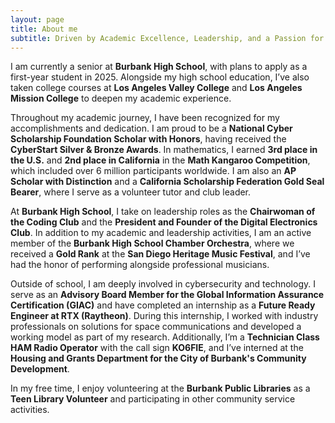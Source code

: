 ```yaml
---
layout: page
title: About me
subtitle: Driven by Academic Excellence, Leadership, and a Passion for Technology
---
```


I am currently a senior at **Burbank High School**, with plans to apply as a first-year student in 2025. Alongside my high school education, I’ve also taken college courses at **Los Angeles Valley College** and **Los Angeles Mission College** to deepen my academic experience.

Throughout my academic journey, I have been recognized for my accomplishments and dedication. I am proud to be a **National Cyber Scholarship Foundation Scholar with Honors**, having received the **CyberStart Silver & Bronze Awards**. In mathematics, I earned **3rd place in the U.S.** and **2nd place in California** in the **Math Kangaroo Competition**, which included over 6 million participants worldwide. I am also an **AP Scholar with Distinction** and a **California Scholarship Federation Gold Seal Bearer**, where I serve as a volunteer tutor and club leader.

At **Burbank High School**, I take on leadership roles as the **Chairwoman of the Coding Club** and the **President and Founder of the Digital Electronics Club**. In addition to my academic and leadership activities, I am an active member of the **Burbank High School Chamber Orchestra**, where we received a **Gold Rank** at the **San Diego Heritage Music Festival**, and I’ve had the honor of performing alongside professional musicians.

Outside of school, I am deeply involved in cybersecurity and technology. I serve as an **Advisory Board Member for the Global Information Assurance Certification (GIAC)** and have completed an internship as a **Future Ready Engineer at RTX (Raytheon)**. During this internship, I worked with industry professionals on solutions for space communications and developed a working model as part of my research. Additionally, I’m a **Technician Class HAM Radio Operator** with the call sign **KO6FIE**, and I’ve interned at the **Housing and Grants Department for the City of Burbank's Community Development**.

In my free time, I enjoy volunteering at the **Burbank Public Libraries** as a **Teen Library Volunteer** and participating in other community service activities.
